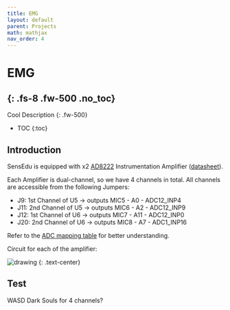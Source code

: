 ```yaml
---
title: EMG
layout: default
parent: Projects
math: mathjax
nav_order: 4
---
```


# EMG
{: .fs-8 .fw-500 .no_toc}
---

Cool Description
{: .fw-500}

- TOC
{:toc}

## Introduction

SensEdu is equipped with x2 [AD8222] Instrumentation Amplifier ([datasheet]).

Each Amplifier is dual-channel, so we have 4 channels in total. All channels are accessible from the following Jumpers:
* J9: 1st Channel of U5 -> outputs MIC5 - A0 - ADC12_INP4
* J11: 2nd Channel of U5 -> outputs MIC6 - A2 - ADC12_INP9
* J12: 1st Channel of U6 -> outputs MIC7 - A11 - ADC12_INP0
* J20: 2nd Channel of U6 -> outputs MIC8 - A7 - ADC1_INP16

Refer to the [ADC mapping table](/SensEdu/Library/ADC/#adc_mapping) for better understanding.

Circuit for each of the amplifier:

<img src="{{site.baseurl}}/assets/images/amp_circuit.png" alt="drawing"/>
{: .text-center}

## Test

WASD Dark Souls for 4 channels?




[AD8222]: https://www.analog.com/en/products/ad8222.html?doc=ad8222-KGD.pdf
[datasheet]: https://www.analog.com/media/en/technical-documentation/data-sheets/AD8222.pdf